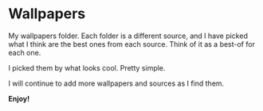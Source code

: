 # Wallpapers
My wallpapers folder. Each folder is a different source, and I have picked what I think are the best ones from each source. Think of it as a best-of for each one.

I picked them by what looks cool. Pretty simple.

I will continue to add more wallpapers and sources as I find them.

**Enjoy!**
